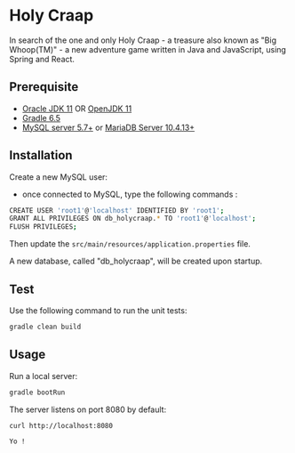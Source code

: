 # Holy Craap

In search of the one and only Holy Craap - a treasure also known as "Big Whoop(TM)" - a new adventure game written in Java and
JavaScript, using Spring and React.

## Prerequisite

- [Oracle JDK 11](https://www.oracle.com/java/technologies/javase-jdk11-downloads.html) OR [OpenJDK 11](https://openjdk.java.net/install)
- [Gradle 6.5](https://gradle.org)
- [MySQL server 5.7+](https://dev.mysql.com/downloads) or [MariaDB Server 10.4.13+](https://go.mariadb.com/download-mariadb-server-community.html)

## Installation

Create a new MySQL user:
- once connected to MySQL, type the following commands :
```sh
CREATE USER 'root1'@'localhost' IDENTIFIED BY 'root1';
GRANT ALL PRIVILEGES ON db_holycraap.* TO 'root1'@'localhost';
FLUSH PRIVILEGES;
```

Then update the `src/main/resources/application.properties` file.

A new database, called "db_holycraap", will be created upon startup.

## Test

Use the following command to run the unit tests:
```sh
gradle clean build
```

## Usage

Run a local server:
```sh
gradle bootRun
```

The server listens on port 8080 by default:
```sh
curl http://localhost:8080
```
```
Yo !
```
